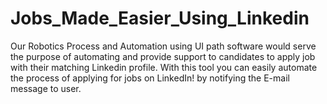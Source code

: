 # Jobs_Made_Easier_Using_Linkedin
Our Robotics Process and Automation using UI path software would serve the purpose of automating and provide support to candidates to apply job with their matching Linkedin profile. With this tool you can easily automate the process of applying for jobs on LinkedIn! by notifying the E-mail message to user.
